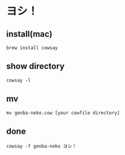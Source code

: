 # ヨシ！

## install(mac)
`brew install cowsay`

## show directory
`cowsay -l`

## mv 
`mv genba-neko.cow [your cowfile directory]`

## done
`cowsay -f genba-neko ヨシ！`
